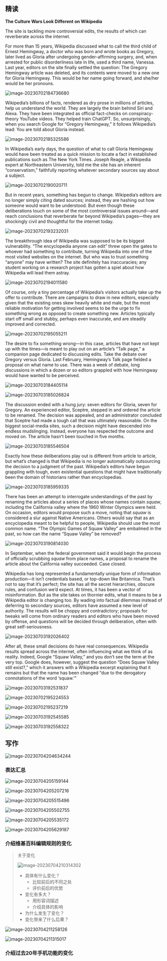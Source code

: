 ## 精读

**The Culture Wars Look Different on Wikipedia**

 

The site is tackling more controversial edits, the results of which can reverberate across the internet.

 

For more than 15 years, Wikipedia discussed what to call the third child of Ernest Hemingway, a doctor who was born and wrote books as Gregory, later lived as Gloria after undergoing gender-affirming surgery, and, when arrested for public disorderliness late in life, used a third name, Vanessa. Last year, editors on the site finally settled the question: The Gregory Hemingway article was deleted, and its contents were moved to a new one for Gloria Hemingway. This would be her name going forward, and she/her would be her pronouns.

![image-20230702184736680](images/image-20230702184736680.png)

 

Wikipedia’s billions of facts, rendered as dry prose in millions of articles, help us understand the world. They are largely the brain behind Siri and Alexa. They have been integrated as official fact-checks on conspiracy-theory YouTube videos. They helped train ChatGPT. So, unsurprisingly, when you search Google for “Gregory Hemingway,” it follows Wikipedia’s lead: You are told about Gloria instead.

![image-20230702185325586](images/image-20230702185325586.png)

 

In Wikipedia’s early days, the question of what to call Gloria Hemingway would have been treated as a quick mission to locate a fact in established publications such as The New York Times. Joseph Reagle, a Wikipedia expert at Northeastern University, told me the site has an inherent “conservatism,” faithfully reporting whatever secondary sources say about a subject.

![image-20230702190020711](images/image-20230702190020711.png)



But in recent years, something has begun to change. Wikipedia’s editors are no longer simply citing dated sources; instead, they are hashing out how someone would want to be understood. But even though these deliberations touch on some of the most controversial issues around—and reach conclusions that reverberate far beyond Wikipedia’s pages—they are shockingly civil and thoughtful for the internet today.

![image-20230702193232031](images/image-20230702193232031.png)

 

The breakthrough idea of Wikipedia was supposed to be its biggest vulnerability. “The encyclopedia anyone can edit” threw open the gates to whoever had something to contribute, turning Wikipedia into one of the most visited websites on the internet. But who was to trust something “anyone” may have written? The site definitely has inaccuracies; any student working on a research project has gotten a spiel about how Wikipedia will lead them astray. 

![image-20230702194011580](images/image-20230702194011580.png)



Of course, only a tiny percentage of Wikipedia’s visitors actually take up the offer to contribute. There are campaigns to draw in new editors, especially given that the existing ones skew heavily white and male, but the most reliable motivation for getting involved seems to be the urge to fix something wrong as opposed to create something new. Articles typically start off small and stubby, perhaps even inaccurate, and are steadily improved and corrected.

![image-20230702195055211](images/image-20230702195055211.png)



The desire to fix something wrong—in this case, articles that have not kept up with the times—is meant to play out on an article’s “Talk page,” a companion page dedicated to discussing edits. Take the debate over Gregory versus Gloria. Last February, Hemingway’s Talk page fielded a proposal on what name to use. There was a week of debate, long discussions in which a dozen or so editors grappled with how Hemingway would have wanted to be perceived. 

![image-20230703184405114](images/image-20230703184405114.png)

![image-20230703185026824](images/image-20230703185026824.png)



The discussion ended with a hung jury: seven editors for Gloria, seven for Gregory. An experienced editor, Sceptre, stepped in and ordered the article to be renamed. The decision was appealed, and an administrator concluded that Sceptre had made a tough call that was ultimately reasonable. On the biggest social-media sites, such a decision might have descended into endless mudslinging. Instead, everyone has respected the outcome and moved on. The article hasn’t been touched in five months.

![image-20230703185546504](images/image-20230703185546504.png)



 

Exactly how these deliberations play out is different from article to article, but what’s changed is that Wikipedia is no longer automatically outsourcing the decision to a judgment of the past. Wikipedia’s editors have begun grappling with tough, even existential questions that might have traditionally been the domain of historians rather than encyclopedias.

![image-20230703185959335](images/image-20230703185959335.png)



 

There has been an attempt to interrogate understandings of the past by renaming the articles about a series of places whose names contain *squaw*, including the California valley where the 1960 Winter Olympics were held. On occasion, editors would propose such a move, noting that *squaw* is considered a slur against Native Americans. Others would say that as an encyclopedia meant to be helpful to people, Wikipedia should use the most common name. “The Olympic Games of Squaw Valley” are embalmed in the past, so how can the name “Squaw Valley” be removed? 

![image-20230703190814030](images/image-20230703190814030.png)





In September, when the federal government said it would begin the process of officially scrubbing *squaw* from place names, a proposal to rename the article about the California valley succeeded. Case closed.

 

Wikipedia has long represented a fundamentally unique form of information production—it isn’t credentials based, or top-down like Britannica. That’s not to say that it’s perfect; the site has all the secret hierarchies, obscure rules, and confusion we’d expect. At times, it has been a vector of misinformation. But as the site takes on thornier edits, what it means to be a Wikipedia editor is changing too. By wading into factual dilemmas instead of deferring to secondary sources, editors have assumed a new level of authority. The results will be choppy and contradictory; proposals for tweaks will come from ordinary readers and editors who have been moved by offense, and questions will be decided through deliberation, often with great self-seriousness.

![image-20230703192026402](images/image-20230703192026402.png)



After all, these small decisions do have real consequences. Wikipedia results spread across the internet, often influencing what we think of as reality. Indeed, Google “Squaw Valley,” and you don’t see the term at the very top. Google does, however, suggest the question “Does Squaw Valley still exist?,” which it answers with a Wikipedia excerpt explaining that it remains but that the name has been changed “due to the derogatory connotations of the word ‘squaw.’”

![image-20230703192531837](images/image-20230703192531837.png)





![image-20230702195224553](images/image-20230702195224553.png)

![image-20230702195237219](images/image-20230702195237219.png)





![image-20230703192545585](images/image-20230703192545585.png)

![image-20230703192558322](images/image-20230703192558322.png)





## 写作

![image-20230704204634244](images/image-20230704204634244.png)

### 表达汇总

![image-20230704205159144](images/image-20230704205159144.png)

![image-20230704205207216](images/image-20230704205207216.png)

![image-20230704205515496](images/image-20230704205515496.png)

![image-20230704205502755](images/image-20230704205502755.png)

![image-20230704205535172](images/image-20230704205535172.png)

![image-20230704205629187](images/image-20230704205629187.png)



### 介绍维基百科编辑规则的变化

> 关于变化
>
> ![image-20230704210314302](images/image-20230704210314302.png)
>
> - 具体有什么变化？
>   - 比较前后的不同之处
>   - 评价前后的优势
> - 变化有多大？
>   - 用形容词描述
>   - 介绍具体的影响
> - 为什么发生了变化？
> - 变化带来了什么后果？



![image-20230704211258126](images/image-20230704211258126.png)

![image-20230704211315017](images/image-20230704211315017.png)





### 介绍过去20年手机功能的变化































